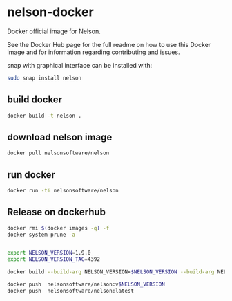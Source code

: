 # nelson-docker

Docker official image for Nelson.

See the Docker Hub page for the full readme on how to use this Docker image and for information regarding contributing and issues.

snap with graphical interface can be installed with:
```bash
sudo snap install nelson
```

## build docker

```bash
docker build -t nelson .
```

## download nelson image

```bash
docker pull nelsonsoftware/nelson
```

## run docker

```bash
docker run -ti nelsonsoftware/nelson
```

## Release on dockerhub

```bash
docker rmi $(docker images -q) -f
docker system prune -a


export NELSON_VERSION=1.9.0
export NELSON_VERSION_TAG=4392

docker build --build-arg NELSON_VERSION=$NELSON_VERSION --build-arg NELSON_VERSION_TAG=$NELSON_VERSION_TAG -t nelsonsoftware/nelson:latest -t nelsonsoftware/nelson:v$NELSON_VERSION .

docker push  nelsonsoftware/nelson:v$NELSON_VERSION
docker push  nelsonsoftware/nelson:latest


```
